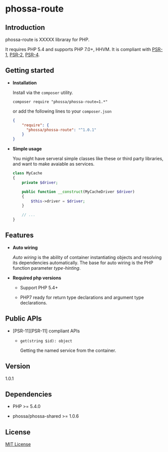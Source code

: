 # phossa-route

Introduction
---

phossa-route is XXXXX libraray for PHP.

It requires PHP 5.4 and supports PHP 7.0+, HHVM. It is compliant with
[PSR-1][PSR-1], [PSR-2][PSR-2], [PSR-4][PSR-4].

[PSR-1]: http://www.php-fig.org/psr/psr-1/ "PSR-1: Basic Coding Standard"
[PSR-2]: http://www.php-fig.org/psr/psr-2/ "PSR-2: Coding Style Guide"
[PSR-4]: http://www.php-fig.org/psr/psr-4/ "PSR-4: Autoloader"

Getting started
---

- **Installation**

  Install via the `composer` utility.

  ```
  composer require "phossa/phossa-route=1.*"
  ```

  or add the following lines to your `composer.json`

  ```json
  {
      "require": {
        "phossa/phossa-route": "^1.0.1"
      }
  }
  ```

- **Simple usage**

  You might have serveral simple classes like these or third party libraries,
  and want to make avaiable as services.

  ```php
  class MyCache
  {
      private $driver;

      public function __construct(MyCacheDriver $driver)
      {
          $this->driver = $driver;
      }

      // ...
  }
  ```

Features
---

- <a name="auto"></a>**Auto wiring**

  *Auto wiring* is the ability of container instantiating objects and resolving
  its dependencies automatically. The base for auto wiring is the PHP function
  parameter *type-hinting*.

- <a name="php"></a>**Required php versions**

  - Support PHP 5.4+

  - PHP7 ready for return type declarations and argument type declarations.

Public APIs
--

- [PSR-11][PSR-11] compliant APIs

  - `get(string $id): object`

    Getting the named service from the container.

Version
---

1.0.1

Dependencies
---

- PHP >= 5.4.0

- phossa/phossa-shared >= 1.0.6


License
---

[MIT License](http://mit-license.org/)
